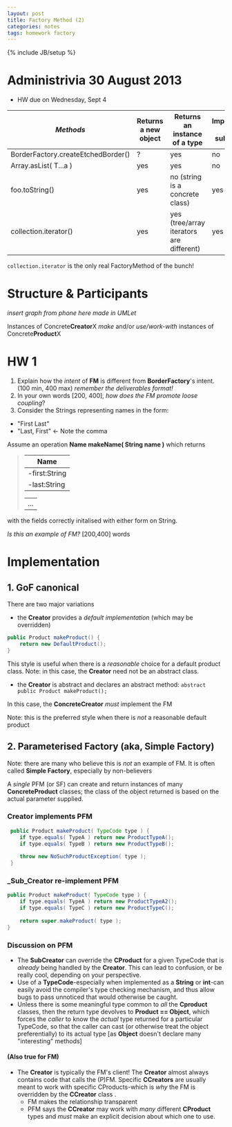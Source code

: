 ```yaml
---
layout: post 
title: Factory Method (2)
categories: notes
tags: homework factory
---
```

{% include JB/setup %}

# Administrivia 30 August 2013
* HW due on Wednesday, Sept 4

| *Methods*            									 | Returns a new object | Returns an instance of a type | Implemented by subclasses |
| ---------------------------------------| -------------------- | ----------------------------- | ------------------------- |
| BorderFactory.createEtchedBorder()     | ?   									| yes 													| no 												|
| Array.asList( T...a ) 								 | yes 									| yes 													| no 												|
| foo.toString() 												 | yes 									| no (string is a concrete class) | yes 										|
| collection.iterator() 						 	   | yes 									| yes (tree/array iterators are different) | yes 						|

`collection.iterator` is the only real FactoryMethod of the bunch!

# Structure & Participants 
*insert graph from phone here made in UMLet*

Instances of Concrete**Creator**X *make* and/or *use/work-with* instances of Concrete**Product**X
# HW 1
1. Explain how the *intent* of **FM** is different from **BorderFactory**'s intent.
(100 min, 400 max) *remember the deliverables format!*
2. In your own words [200, 400], *how does the FM promote loose coupling*?
3. Consider the Strings representing names in the form: 
  * "First Last"
  * "Last, First" <- Note the comma
 
Assume an operation **Name makeName( String name )** which returns 

> | Name 					|
> |---------------|
> | -first:String |
> | -last:String  |
> 
> |               |
> |---------------|
> | ... 					|
 
with the fields correctly initalised with either form on String. 
 
*Is this an example of FM?* [200,400] words

# Implementation
## 1. GoF canonical
There are two major variations
* the **Creator** provides a *default implementation* (which may be overridden)

~~~ java
public Product makeProduct() {
	return new DefaultProduct();
}
~~~

This style is useful when there is a *reasonable* choice for a default product class. Note: in this case, the **Creator** need not be an abstract class. 

* the **Creator** is abstract and declares an abstract method: 
` abstract public Product makeProduct(); `

In this case, the **ConcreteCreator** *must* implement the FM

Note: this is the preferred style when there is *not* a reasonable default product

## 2. Parameterised Factory (aka, Simple Factory)
Note: there are many who believe this is *not* an example of FM. It is often called **Simple Factory**, especially by non-believers

A *single* PFM (or SF) can create and return instances of many **ConcreteProduct** classes; the class of the object returned is based on the actual parameter supplied. 

### Creator implements PFM

~~~ java
 public Product makeProduct( TypeCode type ) {
 	if type.equals( TypeA ) return new ProductTypeA();
 	if type.equals( TypeB ) return new ProductTypeB();
 	
 	throw new NoSuchProductException( type );
 }
~~~

### _Sub_Creator re-implement PFM

~~~ java
public Product makeProduct( TypeCode type ) {
	if type.equals( TypeA ) return new ProductTypeA2();
	if type.equals( TypeC ) return new ProductTypeC();
	
	return super.makeProduct( type );
}
~~~

### Discussion on PFM
* The **SubCreator** can override the **CProduct** for a given TypeCode that is *already* being handled by the **Creator**. This can lead to confusion, or be really cool, depending on your perspective. 
* Use of a **TypeCode**-especially when implemented as a **String** or **int**-can easily avoid the compiler's type checking mechanism, and thus allow bugs to pass unnoticed that would otherwise be caught. 
* Unless there is some meaningful type common to *all* the **Cproduct** classes, then the return type devolves to **Product == Object**, which forces the *caller* to know the *actual* type returned for a particular TypeCode, so that the caller can cast (or otherwise treat the object preferentially) to its actual type [as **Object** doesn't declare many "interesting" methods]

#### (Also true for FM)
* The **Creator** is typically the FM's client! The **Creator** almost always contains code that calls the (P)FM. Specific **CCreators** are usually meant to work with specific CProducts-which is *why* the FM is overridden by the **CCreator** class . 
	* FM makes the relationship transparent
	* PFM says the **CCreator** may work with *many* different **CProduct** types and *must* make an explicit decision about which one to use. 

